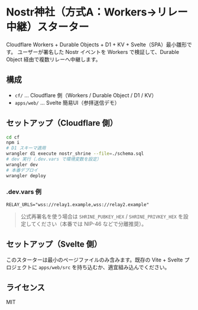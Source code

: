 # Nostr神社（方式A：Workers→リレー中継）スターター

Cloudflare Workers + Durable Objects + D1 + KV + Svelte（SPA）最小雛形です。
ユーザーが署名した Nostr イベントを Workers で検証して、Durable Object 経由で複数リレーへ中継します。

## 構成
- `cf/` … Cloudflare 側（Workers / Durable Object / D1 / KV）
- `apps/web/` … Svelte 簡易UI（参拝送信デモ）

## セットアップ（Cloudflare 側）
```bash
cd cf
npm i
# D1 スキーマ適用
wrangler d1 execute nostr_shrine --file=./schema.sql
# dev 実行（.dev.vars で環境変数を設定）
wrangler dev
# 本番デプロイ
wrangler deploy
```

### .dev.vars 例
```
RELAY_URLS="wss://relay1.example,wss://relay2.example"
```

> 公式再署名を使う場合は `SHRINE_PUBKEY_HEX` / `SHRINE_PRIVKEY_HEX` を設定してください（本番では NIP-46 などで分離推奨）。

## セットアップ（Svelte 側）
このスターターは最小のページファイルのみ含みます。既存の Vite + Svelte プロジェクトに `apps/web/src` を持ち込むか、適宜組み込んでください。

## ライセンス
MIT
